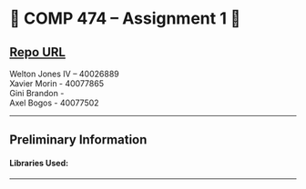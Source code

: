 # :beers: COMP 474 – Assignment 1 :tiger:

[Repo URL](https://github.com/AxelBogos/COMP474-A1) <br>
---
Welton Jones IV – 40026889 <br>
Xavier Morin - 40077865 <br>
Gini Brandon - <br>
Axel Bogos - 40077502 <br>

---

## Preliminary Information

#### Libraries Used:

---

